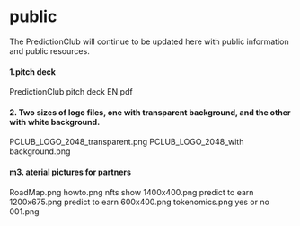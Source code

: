 # public


The PredictionClub will continue to be updated here with public information and public resources.

#### 1.pitch deck
PredictionClub pitch deck EN.pdf



#### 2. Two sizes of logo files, one with transparent background, and the other with white background.
PCLUB_LOGO_2048_transparent.png
PCLUB_LOGO_2048_with background.png




#### m3. aterial pictures for partners
RoadMap.png
howto.png
nfts show 1400x400.png
predict to earn 1200x675.png
predict to earn 600x400.png
tokenomics.png
yes or no 001.png
